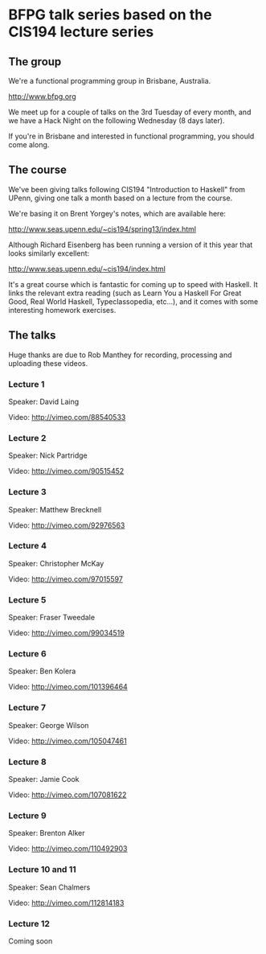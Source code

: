 
# BFPG talk series based on the CIS194 lecture series

## The group

We're a functional programming group in Brisbane, Australia.

  http://www.bfpg.org

We meet up for a couple of talks on the 3rd Tuesday of every month, and we have a Hack Night on the following Wednesday (8 days later).

If you're in Brisbane and interested in functional programming, you should come along.

## The course

We've been giving talks following CIS194 "Introduction to Haskell" from UPenn, giving one talk a month based on a lecture from the course.

We're basing it on Brent Yorgey's notes, which are available here:

  http://www.seas.upenn.edu/~cis194/spring13/index.html

Although Richard Eisenberg has been running a version of it this year that looks similarly excellent:

  http://www.seas.upenn.edu/~cis194/index.html

It's a great course which is fantastic for coming up to speed with Haskell.
It links the relevant extra reading (such as Learn You a Haskell For Great Good, Real World Haskell, Typeclassopedia, etc...), and it comes with some interesting homework exercises.

## The talks

Huge thanks are due to Rob Manthey for recording, processing and uploading these videos.

### Lecture 1

Speaker:
  David Laing

Video:
  http://vimeo.com/88540533

### Lecture 2

Speaker:
  Nick Partridge

Video:
  http://vimeo.com/90515452

### Lecture 3

Speaker:
  Matthew Brecknell

Video:
  http://vimeo.com/92976563

### Lecture 4

Speaker:
  Christopher McKay

Video:
  http://vimeo.com/97015597

### Lecture 5

Speaker:
  Fraser Tweedale

Video:
  http://vimeo.com/99034519

### Lecture 6

Speaker:
  Ben Kolera

Video:
  http://vimeo.com/101396464

### Lecture 7

Speaker:
  George Wilson

Video:
  http://vimeo.com/105047461

### Lecture 8

Speaker:
  Jamie Cook

Video:
  http://vimeo.com/107081622

### Lecture 9

Speaker:
  Brenton Alker

Video:
  http://vimeo.com/110492903

### Lecture 10 and 11

Speaker:
  Sean Chalmers

Video:
  http://vimeo.com/112814183

### Lecture 12

Coming soon

